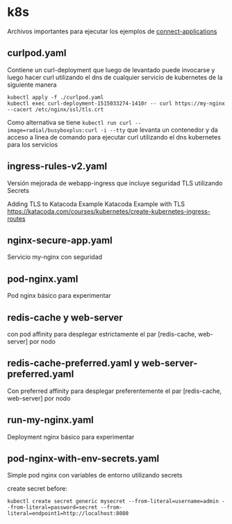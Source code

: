 # k8s
Archivos importantes para ejecutar los ejemplos de [connect-applications](https://kubernetes.io/docs/concepts/services-networking/connect-applications-service/)

## curlpod.yaml
Contiene un curl-deployment que luego de levantado puede invocarse y luego hacer curl utilizando el dns de cualquier servicio de kubernetes de la siguiente manera
```
kubectl apply -f ./curlpod.yaml
kubectl exec curl-deployment-1515033274-1410r -- curl https://my-nginx --cacert /etc/nginx/ssl/tls.crt
```
Como alternativa se tiene
`kubectl run curl --image=radial/busyboxplus:curl -i --tty`
que levanta un contenedor y da acceso a linea de comando para ejecutar curl utilizando el dns kubernetes para los servicios

## ingress-rules-v2.yaml
Versión mejorada de webapp-ingress que incluye seguridad TLS utilizando Secrets

Adding TLS to Katacoda Example
Katacoda Example with TLS
https://katacoda.com/courses/kubernetes/create-kubernetes-ingress-routes

## nginx-secure-app.yaml
Servicio my-nginx con seguridad

## pod-nginx.yaml
Pod nginx básico para experimentar

## redis-cache y web-server
con pod affinity para desplegar estrictamente el par [redis-cache, web-server] por nodo

## redis-cache-preferred.yaml y web-server-preferred.yaml
Con preferred affinity para desplegar preferentemente el par [redis-cache, web-server] por nodo

## run-my-nginx.yaml
Deployment nginx básico para experimentar

## pod-nginx-with-env-secrets.yaml
Simple pod nginx con variables de entorno utilizando secrets

create secret before:

`kubectl create secret generic mysecret --from-literal=username=admin --from-literal=password=secret --from-literal=endpoint1=http://localhost:8080`
